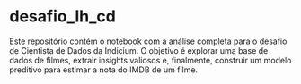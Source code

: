 # desafio_lh_cd
Este repositório contém o notebook com a análise completa para o desafio de Cientista de Dados da Indicium. O objetivo é explorar uma base de dados de filmes, extrair insights valiosos e, finalmente, construir um modelo preditivo para estimar a nota do IMDB de um filme.
